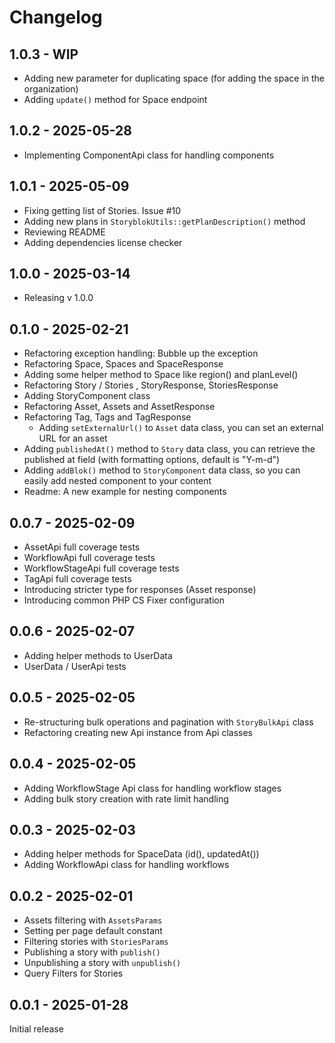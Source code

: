 # Changelog

## 1.0.3 - WIP
- Adding new parameter for duplicating space (for adding the space in the organization)
- Adding `update()` method for Space endpoint


## 1.0.2 - 2025-05-28
- Implementing ComponentApi class for handling components

## 1.0.1 - 2025-05-09
- Fixing getting list of Stories. Issue #10
- Adding new plans in `StoryblokUtils::getPlanDescription()` method
- Reviewing README
- Adding dependencies license checker

## 1.0.0 - 2025-03-14
- Releasing v 1.0.0

## 0.1.0 - 2025-02-21
- Refactoring exception handling: Bubble up the exception
- Refactoring Space, Spaces and SpaceResponse
- Adding some helper method to Space like region() and planLevel()
- Refactoring Story / Stories , StoryResponse, StoriesResponse
- Adding StoryComponent class
- Refactoring Asset, Assets and AssetResponse
- Refactoring Tag, Tags and TagResponse
  - Adding `setExternalUrl()` to `Asset` data class, you can set an external URL for an asset
- Adding `publishedAt()` method to `Story` data class, you can retrieve the published at field (with formatting options, default is "Y-m-d")
- Adding `addBlok()` method to `StoryComponent` data class, so you can easily add nested component to your content
- Readme: A new example for nesting components

## 0.0.7 - 2025-02-09

- AssetApi full coverage tests
- WorkflowApi full coverage tests
- WorkflowStageApi full coverage tests
- TagApi full coverage tests
- Introducing stricter type for responses (Asset response)
- Introducing common PHP CS Fixer configuration

## 0.0.6 - 2025-02-07

- Adding helper methods to UserData
- UserData / UserApi tests

## 0.0.5 - 2025-02-05

- Re-structuring bulk operations and pagination with `StoryBulkApi` class
- Refactoring creating new Api instance from Api classes

## 0.0.4 - 2025-02-05

- Adding WorkflowStage Api class for handling workflow stages
- Adding bulk story creation with rate limit handling

## 0.0.3 - 2025-02-03

- Adding helper methods for SpaceData (id(), updatedAt())
- Adding WorkflowApi class for handling workflows

## 0.0.2 - 2025-02-01

- Assets filtering with `AssetsParams`
- Setting per page default constant
- Filtering stories with `StoriesParams`
- Publishing a story with `publish()`
- Unpublishing a story with `unpublish()`
- Query Filters for Stories

## 0.0.1 - 2025-01-28

Initial release
